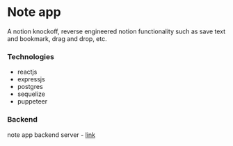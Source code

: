 # Note app

A notion knockoff, reverse engineered notion functionality such as save text and bookmark, drag and drop, etc.

### Technologies
- reactjs
- expressjs
- postgres
- sequelize
- puppeteer

### Backend
note app backend server - [link](https://github.com/briankarlsayen/note-app-server)

